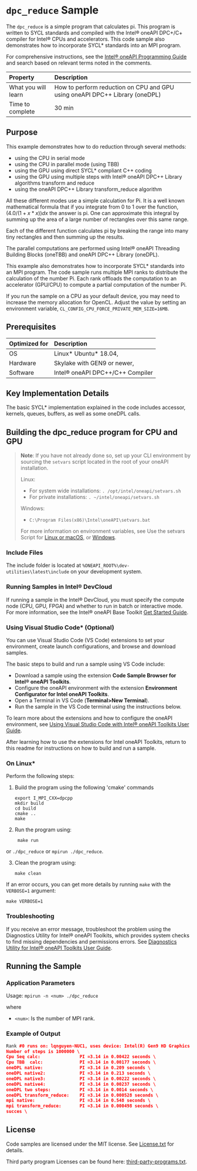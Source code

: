 ﻿# `dpc_reduce` Sample

The `dpc_reduce` is a simple program that calculates pi.  This program is written to SYCL standards and compiled with the Intel&reg; oneAPI DPC+/C+ compiler for Intel&reg; CPUs and accelerators. This code sample also demonstrates how to incorporate SYCL* standards into an MPI program.

For comprehensive instructions, see the [Intel&reg; oneAPI Programming Guide](https://software.intel.com/en-us/oneapi-programming-guide) and search based on relevant terms noted in the comments.

| Property                     | Description
|:---                               |:---
| What you will learn               | How to perform reduction on CPU and GPU using oneAPI DPC++ Library (oneDPL)
| Time to complete                  | 30 min

## Purpose
This example demonstrates how to do reduction through several methods:
- using the CPU in serial mode
- using the CPU in parallel mode (using TBB)
- using the GPU using direct SYCL* compliant C++ coding
- using the GPU using multiple steps with Intel&reg; oneAPI DPC++ Library algorithms transform and reduce
- using the oneAPI DPC++ Library transform_reduce algorithm

All these different modes use a simple calculation for Pi.   It is a well known
mathematical formula that if you integrate from 0 to 1 over the function,
$(4.0 / (1+x*x) )dx$ the answer is pi.   One can approximate this integral
by summing up the area of a large number of rectangles over this same range.

Each of the different function calculates pi by breaking the range into many
tiny rectangles and then summing up the results.

The parallel computations are performed using Intel&reg; oneAPI Threading Building Blocks (oneTBB) and oneAPI DPC++ Library (oneDPL).

This example also demonstrates how to incorporate SYCL* standards into an MPI program.
The code sample runs multiple MPI ranks to distribute the calculation of the number Pi. Each rank offloads the computation to an accelerator (GPU/CPU) to compute a partial computation of the number Pi.

If you run the sample on a CPU as your default device, you may need to increase
the memory allocation for OpenCL. Adjust the value by setting an environment variable,
`CL_CONFIG_CPU_FORCE_PRIVATE_MEM_SIZE=16MB`.

## Prerequisites

| Optimized for                     | Description
|:---                               |:---
| OS	                            | Linux* Ubuntu* 18.04,
| Hardware	                    | Skylake with GEN9 or newer,
| Software	                    | Intel&reg; oneAPI DPC++/C++ Compiler

## Key Implementation Details
The basic SYCL* implementation explained in the code includes accessor,
kernels, queues, buffers, as well as some oneDPL calls.

## Building the dpc_reduce program for CPU and GPU

> **Note**: If you have not already done so, set up your CLI
> environment by sourcing  the `setvars` script located in
> the root of your oneAPI installation.
>
> Linux:
> - For system wide installations: `. /opt/intel/oneapi/setvars.sh`
> - For private installations: `. ~/intel/oneapi/setvars.sh`
>
> Windows:
> - `C:\Program Files(x86)\Intel\oneAPI\setvars.bat`
>
>For more information on environment variables, see Use the setvars Script for [Linux or macOS](https://www.intel.com/content/www/us/en/develop/documentation/oneapi-programming-guide/top/oneapi-development-environment-setup/use-the-setvars-script-with-linux-or-macos.html), or [Windows](https://www.intel.com/content/www/us/en/develop/documentation/oneapi-programming-guide/top/oneapi-development-environment-setup/use-the-setvars-script-with-windows.html).

### Include Files
The include folder is located at `%ONEAPI_ROOT%\dev-utilities\latest\include` on your development system.

### Running Samples in Intel&reg; DevCloud

If running a sample in the Intel&reg; DevCloud, you must specify the compute node (CPU, GPU, FPGA) and whether to run in batch or interactive mode. For more information, see the Intel&reg; oneAPI Base Toolkit [Get Started Guide](https://devcloud.intel.com/oneapi/get_started/).

### Using Visual Studio Code*  (Optional)

You can use Visual Studio Code (VS Code) extensions to set your environment, create launch configurations, and browse and download samples.

The basic steps to build and run a sample using VS Code include:
 - Download a sample using the extension **Code Sample Browser for Intel&reg; oneAPI Toolkits**.
 - Configure the oneAPI environment with the extension **Environment Configurator for Intel oneAPI Toolkits**.
 - Open a Terminal in VS Code (**Terminal>New Terminal**).
 - Run the sample in the VS Code terminal using the instructions below.

To learn more about the extensions and how to configure the oneAPI environment, see
[Using Visual Studio Code with Intel&reg; oneAPI Toolkits User Guide](https://software.intel.com/content/www/us/en/develop/documentation/using-vs-code-with-intel-oneapi/top.html).

After learning how to use the extensions for Intel oneAPI Toolkits, return to this readme for instructions on how to build and run a sample.

### On Linux*
Perform the following steps:
1. Build the program using the following 'cmake' commands
   ```
   export I_MPI_CXX=dpcpp
   mkdir build
   cd build
   cmake ..
   make
   ```
2. Run the program using:
   ```
    make run 
   ```
or `./dpc_reduce` or `mpirun ./dpc_reduce`.

3. Clean the program using:
   ```
   make clean
   ```
If an error occurs, you can get more details by running `make` with
the `VERBOSE=1` argument:
```
make VERBOSE=1
```
### Troubleshooting
If you receive an error message, troubleshoot the problem using the Diagnostics Utility for Intel&reg; oneAPI Toolkits, which provides system checks to find missing
dependencies and permissions errors. See [Diagnostics Utility for Intel&reg; oneAPI Toolkits User Guide](https://www.intel.com/content/www/us/en/develop/documentation/diagnostic-utility-user-guide/top.html).

## Running the Sample
### Application Parameters

Usage: `mpirun -n <num> ./dpc_reduce`

where

- `<num>`: Is the number of MPI rank.

### Example of Output
```c++
Rank #0 runs on: lqnguyen-NUC1, uses device: Intel(R) Gen9 HD Graphics NEO \
Number of steps is 1000000 \
Cpu Seq calc:               PI =3.14 in 0.00422 seconds \
Cpu TBB  calc:              PI =3.14 in 0.00177 seconds \
oneDPL native:              PI =3.14 in 0.209 seconds \
oneDPL native2:             PI =3.14 in 0.213 seconds \
oneDPL native3:             PI =3.14 in 0.00222 seconds \
oneDPL native4:             PI =3.14 in 0.00237 seconds \
oneDPL two steps:           PI =3.14 in 0.0014 seconds \
oneDPL transform_reduce:    PI =3.14 in 0.000528 seconds \
mpi native:                 PI =3.14 in 0.548 seconds \
mpi transform_reduce:       PI =3.14 in 0.000498 seconds \
succes \
```
## License

Code samples are licensed under the MIT license. See
[License.txt](https://github.com/oneapi-src/oneAPI-samples/blob/master/License.txt) for details.

Third party program Licenses can be found here: [third-party-programs.txt](https://github.com/oneapi-src/oneAPI-samples/blob/master/third-party-programs.txt).